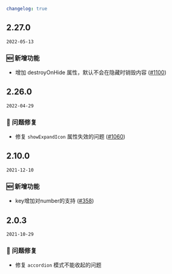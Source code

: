 ```yaml
changelog: true
```

## 2.27.0

`2022-05-13`

### 🆕 新增功能

- 增加 destroyOnHide 属性，默认不会在隐藏时销毁内容 ([#1100](https://github.com/mb-design/mb-design-vue/pull/1100))


## 2.26.0

`2022-04-29`

### 🐛 问题修复

- 修复 `showExpandIcon` 属性失效的问题 ([#1060](https://github.com/mb-design/mb-design-vue/pull/1060))


## 2.10.0

`2021-12-10`

### 🆕 新增功能

- key增加对number的支持 ([#358](https://github.com/mb-design/mb-design-vue/pull/358))


## 2.0.3

`2021-10-29`

### 🐛 问题修复

- 修复 `accordion` 模式不能收起的问题
